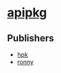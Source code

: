 # [apipkg](https://pypi.org/project/apipkg)



## Publishers
- [hpk](https://pypi.org/user/hpk)
- [ronny](https://pypi.org/user/ronny)

